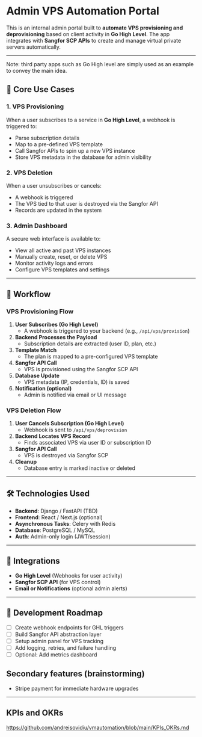 # Admin VPS Automation Portal

This is an internal admin portal built to **automate VPS provisioning and deprovisioning** based on client activity in **Go High Level**. The app integrates with **Sangfor SCP APIs** to create and manage virtual private servers automatically.

---

Note: third party apps such as Go High level are simply used as an example to convey the main idea.

## 🚀 Core Use Cases

### 1. VPS Provisioning
When a user subscribes to a service in **Go High Level**, a webhook is triggered to:
- Parse subscription details
- Map to a pre-defined VPS template
- Call Sangfor APIs to spin up a new VPS instance
- Store VPS metadata in the database for admin visibility

### 2. VPS Deletion
When a user unsubscribes or cancels:
- A webhook is triggered
- The VPS tied to that user is destroyed via the Sangfor API
- Records are updated in the system

### 3. Admin Dashboard
A secure web interface is available to:
- View all active and past VPS instances
- Manually create, reset, or delete VPS
- Monitor activity logs and errors
- Configure VPS templates and settings

---

## 🔄 Workflow

### VPS Provisioning Flow
1. **User Subscribes (Go High Level)**
   - A webhook is triggered to your backend (e.g., `/api/vps/provision`)
2. **Backend Processes the Payload**
   - Subscription details are extracted (user ID, plan, etc.)
3. **Template Match**
   - The plan is mapped to a pre-configured VPS template
4. **Sangfor API Call**
   - VPS is provisioned using the Sangfor SCP API
5. **Database Update**
   - VPS metadata (IP, credentials, ID) is saved
6. **Notification (optional)**
   - Admin is notified via email or UI message

### VPS Deletion Flow
1. **User Cancels Subscription (Go High Level)**
   - Webhook is sent to `/api/vps/deprovision`
2. **Backend Locates VPS Record**
   - Finds associated VPS via user ID or subscription ID
3. **Sangfor API Call**
   - VPS is destroyed via Sangfor SCP
4. **Cleanup**
   - Database entry is marked inactive or deleted

---

## 🛠️ Technologies Used
- **Backend**: Django / FastAPI (TBD)
- **Frontend**: React / Next.js (optional)
- **Asynchronous Tasks**: Celery with Redis
- **Database**: PostgreSQL / MySQL
- **Auth**: Admin-only login (JWT/session)

---

## 🔗 Integrations
- **Go High Level** (Webhooks for user activity)
- **Sangfor SCP API** (for VPS control)
- **Email or Notifications** (optional admin alerts)

---

## 🧪 Development Roadmap
- [ ] Create webhook endpoints for GHL triggers
- [ ] Build Sangfor API abstraction layer
- [ ] Setup admin panel for VPS tracking
- [ ] Add logging, retries, and failure handling
- [ ] Optional: Add metrics dashboard

## Secondary features (brainstorming)
- Stripe payment for immediate hardware upgrades


---

## KPIs and OKRs
https://github.com/andreisovidiu/vmautomation/blob/main/KPIs_OKRs.md


